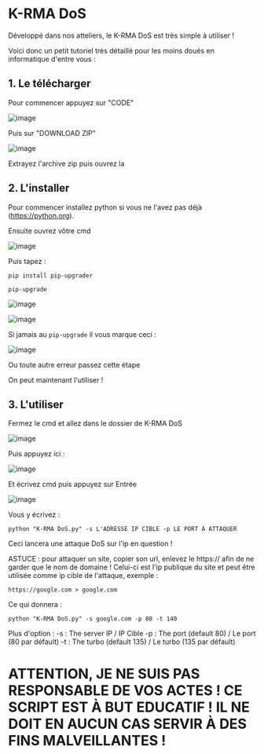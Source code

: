 # K-RMA DoS

Développé dans nos atteliers, le K-RMA DoS est très simple à utiliser !

Voici donc un petit tutoriel très détaillé pour les moins doués en informatique d'entre vous : 

## 1. Le télécharger

Pour commencer appuyez sur "CODE"

![image](https://user-images.githubusercontent.com/108224457/193016172-1464f671-9fe7-41f5-a44e-5c47856e5269.png)

Puis sur "DOWNLOAD ZIP"

![image](https://user-images.githubusercontent.com/108224457/193016332-76a952be-621b-4bef-9470-4fcccf0368dc.png)

Extrayez l'archive zip puis ouvrez la

## 2. L'installer

Pour commencer installez python si vous ne l'avez pas déjà (https://python.org).

Ensuite ouvrez vôtre cmd

![image](https://user-images.githubusercontent.com/108224457/193017134-c62db3cd-4719-407d-ac9f-227f2bb28a6f.png)

Puis tapez : 

```pip install pip-upgrader```

```pip-upgrade```

![image](https://user-images.githubusercontent.com/108224457/193017318-9fa0913e-2b81-4a67-b096-6fd743d1a1fe.png)

![image](https://user-images.githubusercontent.com/108224457/193017410-16c50a63-3ddf-4249-b266-57f6d91b19e3.png)

Si jamais au ```pip-upgrade``` il vous marque ceci : 

![image](https://user-images.githubusercontent.com/108224457/193017493-5f744a46-6437-4939-bd63-ec6fc03ee601.png)

Ou toute autre erreur passez cette étape

On peut maintenant l'utiliser !

## 3. L'utiliser

Fermez le cmd et allez dans le dossier de K-RMA DoS

![image](https://user-images.githubusercontent.com/108224457/193017744-bd88f21a-cbb1-4b2d-bce6-eb878ef65699.png)

Puis appuyez ici : 

![image](https://user-images.githubusercontent.com/108224457/193017888-c800f1da-9da2-4769-809f-0add59bd00f4.png)

Et écrivez cmd puis appuyez sur Entrée

![image](https://user-images.githubusercontent.com/108224457/193018024-ff55c8a5-2b01-49f0-957c-7d1528868167.png)

Vous y écrivez : 

```python "K-RMA DoS.py" -s L'ADRESSE IP CIBLE -p LE PORT À ATTAQUER```

Ceci lancera une attaque DoS sur l'ip en question !

ASTUCE : pour attaquer un site, copier son url, enlevez le https:// afin de ne garder que le nom de domaine ! Celui-ci est l'ip publique du site et peut être utilisée comme ip cible de l'attaque, exemple : 

```https://google.com > google.com```

Ce qui donnera : 

```python "K-RMA DoS.py" -s google.com -p 80 -t 140```

Plus d'option : 
        -s : The server IP / IP Cible
        -p : The port (default 80) / Le port (80 par défault)
        -t : The turbo (default 135) / Le turbo (135 par défault)

# ATTENTION, JE NE SUIS PAS RESPONSABLE DE VOS ACTES ! CE SCRIPT EST À BUT EDUCATIF ! IL NE DOIT EN AUCUN CAS SERVIR À DES FINS MALVEILLANTES !
